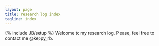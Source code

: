 ```yaml
---
layout: page
title: research log index
tagline: index
---
```

{% include JB/setup %}
Welcome to my research log. Please, feel free to contact me @keppy_rb.
